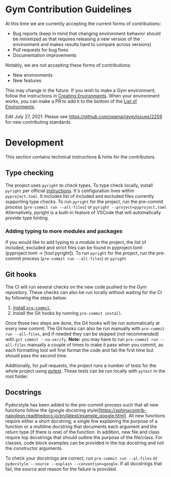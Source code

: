 # Gym Contribution Guidelines

At this time we are currently accepting the current forms of contributions:

- Bug reports (keep in mind that changing environment behavior should be minimized as that requires releasing a new version of the environment and makes results hard to compare across versions)
- Pull requests for bug fixes
- Documentation improvements

Notably, we are not accepting these forms of contributions:

- New environments
- New features

This may change in the future.
If you wish to make a Gym environment, follow the instructions in [Creating Environments](https://github.com/openai/gym/blob/master/docs/creating_environments.md).  When your environment works, you can make a PR to add it to the bottom of the [List of Environments](https://github.com/openai/gym/blob/master/docs/third_party_environments.md).


Edit July 27, 2021: Please see https://github.com/openai/gym/issues/2259 for new contributing standards

# Development
This section contains technical instructions & hints for the contributors.

## Type checking
The project uses `pyright` to check types. 
To type check locally, install `pyright` per official [instructions](https://github.com/microsoft/pyright#command-line). 
It's configuration lives within `pyproject.toml`. It includes list of included and excluded files currently supporting type checks.
To run `pyright` for the project, run the pre-commit process (`pre-commit run --all-files`) or `pyright --project=pyproject.toml`
Alternatively, pyright is a built-in feature of VSCode that will automatically provide type hinting.

### Adding typing to more modules and packages
If you would like to add typing to a module in the project, 
the list of included, excluded and strict files can be found in pyproject.toml (pyproject.toml -> [tool.pyright]). 
To run `pyright` for the project, run the pre-commit process (`pre-commit run --all-files`) or `pyright`

## Git hooks
The CI will run several checks on the new code pushed to the Gym repository. These checks can also be run locally without waiting for the CI by following the steps below:
1. [install `pre-commit`](https://pre-commit.com/#install),
2. Install the Git hooks by running `pre-commit install`.

Once those two steps are done, the Git hooks will be run automatically at every new commit. 
The Git hooks can also be run manually with `pre-commit run --all-files`, and if needed they can be skipped (not recommended) with `git commit --no-verify`. 
**Note:** you may have to run `pre-commit run --all-files` manually a couple of times to make it pass when you commit, as each formatting tool will first format the code and fail the first time but should pass the second time.

Additionally, for pull requests, the project runs a number of tests for the whole project using [pytest](https://docs.pytest.org/en/latest/getting-started.html#install-pytest).
These tests can be run locally with `pytest` in the root folder. 

## Docstrings
Pydocstyle has been added to the pre-commit process such that all new functions follow the (google docstring style)[https://sphinxcontrib-napoleon.readthedocs.io/en/latest/example_google.html].
All new functions require either a short docstring, a single line explaining the purpose of a function
or a multiline docstring that documents each argument and the return type (if there is one) of the function.
In addition, new file and class require top docstrings that should outline the purpose of the file/class.
For classes, code block examples can be provided in the top docstring and not the constructor arguments.

To check your docstrings are correct, run `pre-commit run --al-files` or `pydocstyle --source --explain --convention=google`.
If all docstrings that fail, the source and reason for the failure is provided. 